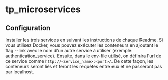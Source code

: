 # tp_microservices

## Configuration

Installer les trois services en suivant les instructions de chaque Readme. Si vous utilisez Docker, vous pouvez exécuter les conteneurs en ajoutant le flag --link avec le nom d'un autre service à utiliser (exemple: authentication_service). Ensuite, dans le env-file utilisé, on définira l'url de ce service comme `http://<service_name>:<port>/`. De cette façon, les conteneurs seront liés et feront les requêtes entre eux et ne passeront pas par localhost.
